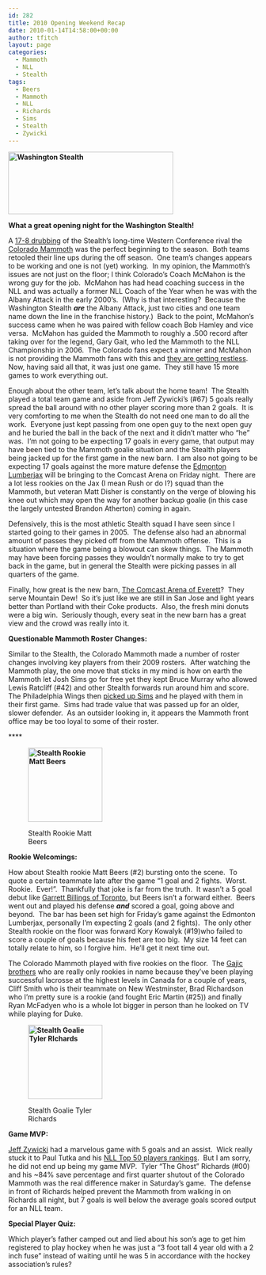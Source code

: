 ```yaml
---
id: 282
title: 2010 Opening Weekend Recap
date: 2010-01-14T14:58:00+00:00
author: tfitch
layout: page
categories:
  - Mammoth
  - NLL
  - Stealth
tags:
  - Beers
  - Mammoth
  - NLL
  - Richards
  - Sims
  - Stealth
  - Zywicki
---
```

**<img class="size-full wp-image-293 alignright" title="stealth_logo_horizWA_sm" src="http://thestealthdragon.com/wp-content/uploads/2010/01/stealth_logo_horizWA_sm.png" alt="Washington Stealth" width="333" height="126" />**

**What a great opening night for the Washington Stealth!**

A <a href="http://www.stealthlax.com/articles/view/381/" target="_blank" rel="noopener noreferrer">17-8 drubbing</a> of the Stealth&#8217;s long-time Western Conference rival the <a href="http://www.coloradomammoth.com/default.aspx" target="_blank" rel="noopener noreferrer">Colorado Mammoth</a> was the perfect beginning to the season.  Both teams retooled their line ups during the off season.  One team&#8217;s changes appears to be working and one is not (yet) working.  In my opinion, the Mammoth&#8217;s issues are not just on the floor; I think Colorado&#8217;s Coach McMahon is the wrong guy for the job.  McMahon has had head coaching success in the NLL and was actually a former NLL Coach of the Year when he was with the Albany Attack in the early 2000&#8217;s.  (Why is that interesting?  Because the Washington Stealth _**are**_ the Albany Attack, just two cities and one team name down the line in the franchise history.)  Back to the point, McMahon&#8217;s success came when he was paired with fellow coach Bob Hamley and vice versa.  McMahon has guided the Mammoth to roughly a .500 record after taking over for the legend, Gary Gait, who led the Mammoth to the NLL Championship in 2006.  The Colorado fans expect a winner and McMahon is not providing the Mammoth fans with this and <a href="http://www.coloradomammoth.com/forums/viewtopic.php?t=2262" target="_blank" rel="noopener noreferrer">they are getting restless</a>.  Now, having said all that, it was just one game.  They still have 15 more games to work everything out.

Enough about the other team, let&#8217;s talk about the home team!  The Stealth played a total team game and aside from Jeff Zywicki&#8217;s (#67) 5 goals really spread the ball around with no other player scoring more than 2 goals.  It is very comforting to me when the Stealth do not need one man to do all the work.  Everyone just kept passing from one open guy to the next open guy and he buried the ball in the back of the next and it didn&#8217;t matter who &#8220;he&#8221; was.  I&#8217;m not going to be expecting 17 goals in every game, that output may have been tied to the Mammoth goalie situation and the Stealth players being jacked up for the first game in the new barn.  I am also not going to be expecting 17 goals against the more mature defense the <a href="http://www.edmontonrush.com/" target="_blank" rel="noopener noreferrer">Edmonton Lumberjax</a> will be bringing to the Comcast Arena on Friday night.  There are a lot less rookies on the Jax (I mean Rush or do I?) squad than the Mammoth, but veteran Matt Disher is constantly on the verge of blowing his knee out which may open the way for another backup goalie (in this case the largely untested Brandon Atherton) coming in again.

Defensively, this is the most athletic Stealth squad I have seen since I started going to their games in 2005.  The defense also had an abnormal amount of passes they picked off from the Mammoth offense.  This is a situation where the game being a blowout can skew things.  The Mammoth may have been forcing passes they wouldn&#8217;t normally make to try to get back in the game, but in general the Stealth were picking passes in all quarters of the game.

Finally, how great is the new barn, <a href="http://www.comcastarenaeverett.com/" target="_blank" rel="noopener noreferrer">The Comcast Arena of Everett</a>?  They serve Mountain Dew!  So it&#8217;s just like we are still in San Jose and light years better than Portland with their Coke products.  Also, the fresh mini donuts were a big win.  Seriously though, every seat in the new barn has a great view and the crowd was really into it.

**Questionable Mammoth Roster Changes:**

Similar to the Stealth, the Colorado Mammoth made a number of roster changes involving key players from their 2009 rosters.  After watching the Mammoth play, the one move that sticks in my mind is how on earth the Mammoth let Josh Sims go for free yet they kept Bruce Murray who allowed Lewis Ratcliff (#42) and other Stealth forwards run around him and score.  The Philadelphia Wings then <a href="http://www.nllinsider.com/2009/12/29/wings-sign-former-all-star-transition-player-josh-sims/" target="_blank" rel="noopener noreferrer">picked up Sims</a> and he played with them in their first game.  Sims had trade value that was passed up for an older, slower defender.  As an outsider looking in, it appears the Mammoth front office may be too loyal to some of their roster.

 ****<figure id="attachment_295" aria-describedby="caption-attachment-295" style="width: 150px" class="wp-caption alignleft">

****<img class="size-thumbnail wp-image-295" title="matt_beers" src="http://thestealthdragon.com/wp-content/uploads/2010/01/matt_beers-150x150.jpg" alt="Stealth Rookie Matt Beers" width="150" height="150" />****<figcaption id="caption-attachment-295" class="wp-caption-text">Stealth Rookie Matt Beers</figcaption></figure> 

**Rookie Welcomings:**

How about Stealth rookie Matt Beers (#2) bursting onto the scene.  To quote a certain teammate late after the game &#8220;1 goal and 2 fights.  Worst.  Rookie.  Ever!&#8221;.  Thankfully that joke is far from the truth.  It wasn&#8217;t a 5 goal debut like <a href="http://www.oursportscentral.com/services/releases/?id=3951183" target="_self" rel="noopener noreferrer">Garrett Billings of Toronto</a>, but Beers isn&#8217;t a forward either.  Beers went out and played his defense _**and**_ scored a goal, going above and beyond.  The bar has been set high for Friday&#8217;s game against the Edmonton Lumberjax, personally I&#8217;m expecting 2 goals (and 2 fights).  The only other Stealth rookie on the floor was forward Kory Kowalyk (#19)who failed to score a couple of goals because his feet are too big.  My size 14 feet can totally relate to him, so I forgive him.  He&#8217;ll get it next time out.

The Colorado Mammoth played with five rookies on the floor.  The <a href="http://www.bclocalnews.com/greater_vancouver/newwestminsternewsleader/sports/58574502.html" target="_blank" rel="noopener noreferrer">Gajic brothers</a> who are really only rookies in name because they&#8217;ve been playing successful lacrosse at the highest levels in Canada for a couple of years, Cliff Smith who is their teammate on New Westminster, Brad Richardson who I&#8217;m pretty sure is a rookie (and fought Eric Martin (#25)) and finally Ryan McFadyen who is a whole lot bigger in person than he looked on TV while playing for Duke.<figure id="attachment_291" aria-describedby="caption-attachment-291" style="width: 150px" class="wp-caption alignright">

**<img class="size-thumbnail wp-image-291" title="richards_2010" src="http://thestealthdragon.com/wp-content/uploads/2010/01/richards_2010-150x150.jpg" alt="Stealth Goalie Tyler RIchards" width="150" height="150" />**<figcaption id="caption-attachment-291" class="wp-caption-text">Stealth Goalie Tyler Richards</figcaption></figure> 

**Game MVP:**

<a href="http://www.nllinsider.com/2009/12/18/nll-insider-top-50-jeff-zywicki-27/" target="_blank" rel="noopener noreferrer">Jeff Zywicki</a> had a marvelous game with 5 goals and an assist.  Wick really stuck it to Paul Tutka and his <a href="http://www.nllinsider.com/2010/01/08/nll-insider-top-50-the-final-five/" target="_blank" rel="noopener noreferrer">NLL Top 50 players rankings</a>.  But I am sorry, he did not end up being my game MVP.  Tyler &#8220;The Ghost&#8221; Richards (#00) and his ~84% save percentage and first quarter shutout of the Colorado Mammoth was the real difference maker in Saturday&#8217;s game.  The defense in front of Richards helped prevent the Mammoth from walking in on Richards all night, but 7 goals is well below the average goals scored output for an NLL team.

**Special Player Quiz:**

Which player&#8217;s father camped out and lied about his son&#8217;s age to get him registered to play hockey when he was just a &#8220;3 foot tall 4 year old with a 2 inch fuse&#8221; instead of waiting until he was 5 in accordance with the hockey association&#8217;s rules?
